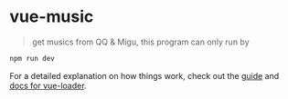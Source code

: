# vue-music

> get musics from QQ & Migu, this program can only run by 
```bash
npm run dev
```


For a detailed explanation on how things work, check out the [guide](http://vuejs-templates.github.io/webpack/) and [docs for vue-loader](http://vuejs.github.io/vue-loader).
